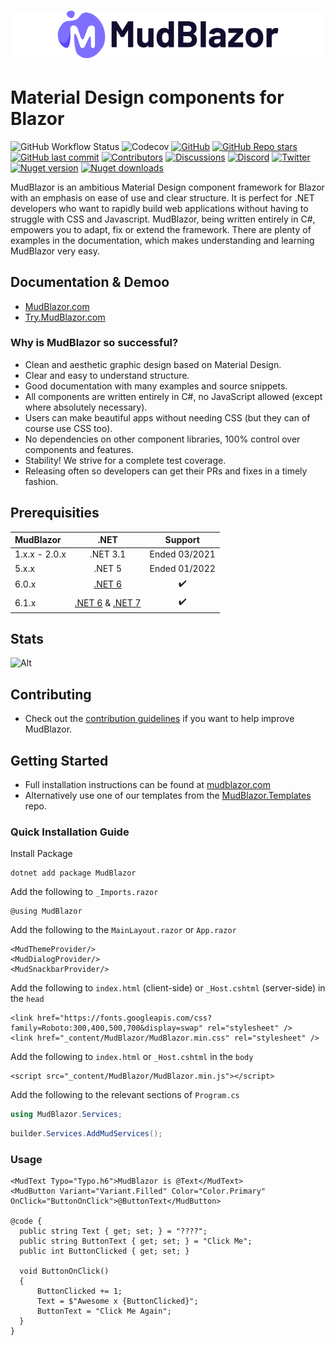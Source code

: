 <h1>
  <picture>
    <source media="(prefers-color-scheme: dark)" srcset="content/MudBlazor-GitHub-NoBg-Dark.png">
    <source media="(prefers-color-scheme: light)" srcset="content/MudBlazor-GitHub-NoBg.png">
    <img alt="MudBlazor" src="content/MudBlazor-GitHub-NoBg.png">
  </picture>
</h1>

# Material Design components for Blazor
![GitHub Workflow Status](https://img.shields.io/github/actions/workflow/status/mudblazor/mudblazor/build-test-mudblazor.yml?branch=dev&logo=github&style=flat-square)
![Codecov](https://img.shields.io/codecov/c/github/MudBlazor/MudBlazor?logo=codecov&logoColor=white&style=flat-square&token=4BBNQPPATD)
[![GitHub](https://img.shields.io/github/license/mudblazor/mudblazor?color=594ae2&logo=github&style=flat-square)](https://github.com/mudblazor/MudBlazor/blob/master/LICENSE)
[![GitHub Repo stars](https://img.shields.io/github/stars/mudblazor/mudblazor?color=594ae2&style=flat-square&logo=github)](https://github.com/mudblazor/MudBlazor/stargazers)
[![GitHub last commit](https://img.shields.io/github/last-commit/mudblazor/mudblazor?color=594ae2&style=flat-square&logo=github)](https://github.com/mudblazor/mudblazor)
[![Contributors](https://img.shields.io/github/contributors/mudblazor/mudblazor?color=594ae2&style=flat-square&logo=github)](https://github.com/mudblazor/mudblazor/graphs/contributors)
[![Discussions](https://img.shields.io/github/discussions/mudblazor/mudblazor?color=594ae2&logo=github&style=flat-square)](https://github.com/mudblazor/mudblazor/discussions)
[![Discord](https://img.shields.io/discord/786656789310865418?color=%237289da&label=Discord&logo=discord&logoColor=%237289da&style=flat-square)](https://discord.gg/mudblazor)
[![Twitter](https://img.shields.io/twitter/follow/MudBlazor?color=1DA1F2&label=Twitter&logo=Twitter&style=flat-square)](https://twitter.com/MudBlazor)
[![Nuget version](https://img.shields.io/nuget/v/MudBlazor?color=ff4081&label=nuget%20version&logo=nuget&style=flat-square)](https://www.nuget.org/packages/MudBlazor/)
[![Nuget downloads](https://img.shields.io/nuget/dt/MudBlazor?color=ff4081&label=nuget%20downloads&logo=nuget&style=flat-square)](https://www.nuget.org/packages/MudBlazor/)

MudBlazor is an ambitious Material Design component framework for Blazor with an emphasis on ease of use and clear structure. It is perfect for .NET developers who want to rapidly build web applications without having to struggle with CSS and Javascript. MudBlazor, being written entirely in C#, empowers you to adapt, fix or extend the framework. There are plenty of examples in the documentation, which makes understanding and learning MudBlazor very easy.

## Documentation & Demoo
- [MudBlazor.com](https://mudblazor.com)
- [Try.MudBlazor.com](https://try.mudblazor.com/)

### Why is MudBlazor so successful?
 - Clean and aesthetic graphic design based on Material Design.
 - Clear and easy to understand structure.
 - Good documentation with many examples and source snippets.
 - All components are written entirely in C#, no JavaScript allowed (except where absolutely necessary).
 - Users can make beautiful apps without needing CSS (but they can of course use CSS too).
 - No dependencies on other component libraries, 100% control over components and features.
 - Stability! We strive for a complete test coverage.
 - Releasing often so developers can get their PRs and fixes in a timely fashion.

## Prerequisities
| MudBlazor | .NET | Support |
| :--- | :---: | :---: |
| 1.x.x - 2.0.x | .NET 3.1 | Ended 03/2021 |
| 5.x.x | .NET 5 | Ended 01/2022 |
| 6.0.x | [.NET 6](https://dotnet.microsoft.com/download/dotnet/6.0) | :heavy_check_mark: |
| 6.1.x | [.NET 6](https://dotnet.microsoft.com/download/dotnet/6.0) & [.NET 7](https://dotnet.microsoft.com/en-us/download/dotnet/7.0) | :heavy_check_mark: |

## Stats
![Alt](https://repobeats.axiom.co/api/embed/db53a44092e88fc34a4c0f37db12773b6787ec7e.svg "Repobeats analytics image")

## Contributing
- Check out the [contribution guidelines](/CONTRIBUTING.md) if you want to help improve MudBlazor.

## Getting Started
- Full installation instructions can be found at [mudblazor.com](https://mudblazor.com/getting-started/installation)  
- Alternatively use one of our templates from the [MudBlazor.Templates](https://github.com/mudblazor/Templates) repo.
### Quick Installation Guide

Install Package
```
dotnet add package MudBlazor
```
Add the following to `_Imports.razor`
```razor
@using MudBlazor
```
Add the following to the `MainLayout.razor` or `App.razor`
```razor
<MudThemeProvider/>
<MudDialogProvider/>
<MudSnackbarProvider/>
```
Add the following to `index.html` (client-side) or `_Host.cshtml` (server-side) in the `head`
```razor
<link href="https://fonts.googleapis.com/css?family=Roboto:300,400,500,700&display=swap" rel="stylesheet" />
<link href="_content/MudBlazor/MudBlazor.min.css" rel="stylesheet" />
```
Add the following to `index.html` or `_Host.cshtml` in the `body`
```razor
<script src="_content/MudBlazor/MudBlazor.min.js"></script>
```

Add the following to the relevant sections of `Program.cs`
```c#
using MudBlazor.Services;
```
```c#
builder.Services.AddMudServices();
```

### Usage
```razor
<MudText Typo="Typo.h6">MudBlazor is @Text</MudText>
<MudButton Variant="Variant.Filled" Color="Color.Primary" OnClick="ButtonOnClick">@ButtonText</MudButton>

@code {
  public string Text { get; set; } = "????";
  public string ButtonText { get; set; } = "Click Me";
  public int ButtonClicked { get; set; }

  void ButtonOnClick()
  {
      ButtonClicked += 1;
      Text = $"Awesome x {ButtonClicked}";
      ButtonText = "Click Me Again";
  }
}
```
